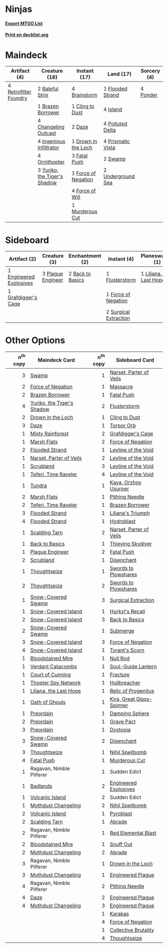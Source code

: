 # Ninjas

#### [Export MTGO List](../collection/Ninjas/Ninjas.txt)
#### [Print on decklist.org](http://decklist.org/?deckmain=2%09Baleful%20Strix%0A4%09Brainstorm%0A1%09Brazen%20Borrower%0A4%09Changeling%20Outcast%0A1%09Cling%20to%20Dust%0A2%09Daze%0A1%09Drown%20in%20the%20Loch%0A3%09Fatal%20Push%0A1%09Flooded%20Strand%0A1%09Force%20of%20Negation%0A4%09Force%20of%20Will%0A4%09Ingenious%20Infiltrator%0A4%09Island%0A1%09Murderous%20Cut%0A4%09Ornithopter%0A4%09Polluted%20Delta%0A4%09Ponder%0A4%09Prismatic%20Vista%0A4%09Retrofitter%20Foundry%0A2%09Swamp%0A2%09Underground%20Sea%0A3%09Yuriko,%20the%20Tiger's%20Shadow&deckside=2%09Back%20to%20Basics%0A1%09Engineered%20Explosives%0A1%09Flusterstorm%0A1%09Force%20of%20Negation%0A1%09Grafdigger's%20Cage%0A1%09Liliana,%20the%20Last%20Hope%0A3%09Plague%20Engineer%0A2%09Surgical%20Extraction%0A3%09Thoughtseize)
# Maindeck

|                                          Artifact (4)                                          |                                             Creature (18)                                             |                                         Instant (17)                                         |                                         Land (17)                                          |                                    Sorcery (4)                                    |
|------------------------------------------------------------------------------------------------|-------------------------------------------------------------------------------------------------------|----------------------------------------------------------------------------------------------|--------------------------------------------------------------------------------------------|-----------------------------------------------------------------------------------|
|4 [Retrofitter Foundry](http://gatherer.wizards.com/Pages/Card/Details.aspx?multiverseid=450658)|2 [Baleful Strix](http://gatherer.wizards.com/Pages/Card/Details.aspx?multiverseid=376260)             |4 [Brainstorm](http://gatherer.wizards.com/Pages/Card/Details.aspx?multiverseid=3897)         |1 [Flooded Strand](http://gatherer.wizards.com/Pages/Card/Details.aspx?multiverseid=405098) |4 [Ponder](http://gatherer.wizards.com/Pages/Card/Details.aspx?multiverseid=451051)|
|                                                                                                |1 [Brazen Borrower](http://gatherer.wizards.com/Pages/Card/Details.aspx?multiverseid=473001)           |1 [Cling to Dust](http://gatherer.wizards.com/Pages/Card/Details.aspx?multiverseid=476338)    |4 [Island](http://gatherer.wizards.com/Pages/Card/Details.aspx?multiverseid=439857)         |                                                                                   |
|                                                                                                |4 [Changeling Outcast](http://gatherer.wizards.com/Pages/Card/Details.aspx?multiverseid=464031)        |2 [Daze](http://gatherer.wizards.com/Pages/Card/Details.aspx?multiverseid=189255)             |4 [Polluted Delta](http://gatherer.wizards.com/Pages/Card/Details.aspx?multiverseid=405104) |                                                                                   |
|                                                                                                |4 [Ingenious Infiltrator](http://gatherer.wizards.com/Pages/Card/Details.aspx?multiverseid=464153)     |1 [Drown in the Loch](http://gatherer.wizards.com/Pages/Card/Details.aspx?multiverseid=473150)|4 [Prismatic Vista](http://gatherer.wizards.com/Pages/Card/Details.aspx?multiverseid=464193)|                                                                                   |
|                                                                                                |4 [Ornithopter](http://gatherer.wizards.com/Pages/Card/Details.aspx?multiverseid=129665)               |3 [Fatal Push](http://gatherer.wizards.com/Pages/Card/Details.aspx?multiverseid=423724)       |2 [Swamp](http://gatherer.wizards.com/Pages/Card/Details.aspx?multiverseid=439858)          |                                                                                   |
|                                                                                                |3 [Yuriko, the Tiger's Shadow](http://gatherer.wizards.com/Pages/Card/Details.aspx?multiverseid=450653)|1 [Force of Negation](http://gatherer.wizards.com/Pages/Card/Details.aspx?multiverseid=464001)|2 [Underground Sea](http://gatherer.wizards.com/Pages/Card/Details.aspx?multiverseid=886)   |                                                                                   |
|                                                                                                |                                                                                                       |4 [Force of Will](http://gatherer.wizards.com/Pages/Card/Details.aspx?multiverseid=3107)      |                                                                                            |                                                                                   |
|                                                                                                |                                                                                                       |1 [Murderous Cut](http://gatherer.wizards.com/Pages/Card/Details.aspx?multiverseid=386613)    |                                                                                            |                                                                                   |


# Sideboard

|                                          Artifact (2)                                           |                                        Creature (3)                                        |                                      Enchantment (2)                                      |                                          Instant (4)                                           |                                         Planeswalker (1)                                          |                                       Sorcery (3)                                       |
|-------------------------------------------------------------------------------------------------|--------------------------------------------------------------------------------------------|-------------------------------------------------------------------------------------------|------------------------------------------------------------------------------------------------|---------------------------------------------------------------------------------------------------|-----------------------------------------------------------------------------------------|
|1 [Engineered Explosives](http://gatherer.wizards.com/Pages/Card/Details.aspx?multiverseid=50139)|3 [Plague Engineer](http://gatherer.wizards.com/Pages/Card/Details.aspx?multiverseid=464049)|2 [Back to Basics](http://gatherer.wizards.com/Pages/Card/Details.aspx?multiverseid=456642)|1 [Flusterstorm](http://gatherer.wizards.com/Pages/Card/Details.aspx?multiverseid=228255)       |1 [Liliana, the Last Hope](http://gatherer.wizards.com/Pages/Card/Details.aspx?multiverseid=414388)|3 [Thoughtseize](http://gatherer.wizards.com/Pages/Card/Details.aspx?multiverseid=438676)|
|1 [Grafdigger's Cage](http://gatherer.wizards.com/Pages/Card/Details.aspx?multiverseid=278452)   |                                                                                            |                                                                                           |1 [Force of Negation](http://gatherer.wizards.com/Pages/Card/Details.aspx?multiverseid=464001)  |                                                                                                   |                                                                                         |
|                                                                                                 |                                                                                            |                                                                                           |2 [Surgical Extraction](http://gatherer.wizards.com/Pages/Card/Details.aspx?multiverseid=397706)|                                                                                                   |                                                                                         |


# Other Options

|*n*<sup>th</sup> copy|                                            Maindeck Card                                            |*n*<sup>th</sup> copy|                                          Sideboard Card                                           |
|--------------------:|-----------------------------------------------------------------------------------------------------|--------------------:|---------------------------------------------------------------------------------------------------|
|                    3|[Swamp](http://gatherer.wizards.com/Pages/Card/Details.aspx?multiverseid=439858)                     |                    1|[Narset, Parter of Veils](http://gatherer.wizards.com/Pages/Card/Details.aspx?multiverseid=460988) |
|                    2|[Force of Negation](http://gatherer.wizards.com/Pages/Card/Details.aspx?multiverseid=464001)         |                    1|[Massacre](http://gatherer.wizards.com/Pages/Card/Details.aspx?multiverseid=21324)                 |
|                    2|[Brazen Borrower](http://gatherer.wizards.com/Pages/Card/Details.aspx?multiverseid=473001)           |                    1|[Fatal Push](http://gatherer.wizards.com/Pages/Card/Details.aspx?multiverseid=423724)              |
|                    4|[Yuriko, the Tiger's Shadow](http://gatherer.wizards.com/Pages/Card/Details.aspx?multiverseid=450653)|                    2|[Flusterstorm](http://gatherer.wizards.com/Pages/Card/Details.aspx?multiverseid=228255)            |
|                    2|[Drown in the Loch](http://gatherer.wizards.com/Pages/Card/Details.aspx?multiverseid=473150)         |                    1|[Cling to Dust](http://gatherer.wizards.com/Pages/Card/Details.aspx?multiverseid=476338)           |
|                    3|[Daze](http://gatherer.wizards.com/Pages/Card/Details.aspx?multiverseid=189255)                      |                    1|[Torpor Orb](http://gatherer.wizards.com/Pages/Card/Details.aspx?multiverseid=233069)              |
|                    1|[Misty Rainforest](http://gatherer.wizards.com/Pages/Card/Details.aspx?multiverseid=405102)          |                    2|[Grafdigger's Cage](http://gatherer.wizards.com/Pages/Card/Details.aspx?multiverseid=278452)       |
|                    1|[Marsh Flats](http://gatherer.wizards.com/Pages/Card/Details.aspx?multiverseid=405101)               |                    2|[Force of Negation](http://gatherer.wizards.com/Pages/Card/Details.aspx?multiverseid=464001)       |
|                    2|[Flooded Strand](http://gatherer.wizards.com/Pages/Card/Details.aspx?multiverseid=405098)            |                    1|[Leyline of the Void](http://gatherer.wizards.com/Pages/Card/Details.aspx?multiverseid=107682)     |
|                    1|[Narset, Parter of Veils](http://gatherer.wizards.com/Pages/Card/Details.aspx?multiverseid=460988)   |                    2|[Leyline of the Void](http://gatherer.wizards.com/Pages/Card/Details.aspx?multiverseid=107682)     |
|                    1|[Scrubland](http://gatherer.wizards.com/Pages/Card/Details.aspx?multiverseid=882)                    |                    3|[Leyline of the Void](http://gatherer.wizards.com/Pages/Card/Details.aspx?multiverseid=107682)     |
|                    1|[Teferi, Time Raveler](http://gatherer.wizards.com/Pages/Card/Details.aspx?multiverseid=461148)      |                    4|[Leyline of the Void](http://gatherer.wizards.com/Pages/Card/Details.aspx?multiverseid=107682)     |
|                    1|[Tundra](http://gatherer.wizards.com/Pages/Card/Details.aspx?multiverseid=885)                       |                    1|[Kaya, Orzhov Usurper](http://gatherer.wizards.com/Pages/Card/Details.aspx?multiverseid=460129)    |
|                    2|[Marsh Flats](http://gatherer.wizards.com/Pages/Card/Details.aspx?multiverseid=405101)               |                    1|[Pithing Needle](http://gatherer.wizards.com/Pages/Card/Details.aspx?multiverseid=129526)          |
|                    2|[Teferi, Time Raveler](http://gatherer.wizards.com/Pages/Card/Details.aspx?multiverseid=461148)      |                    1|[Brazen Borrower](http://gatherer.wizards.com/Pages/Card/Details.aspx?multiverseid=473001)         |
|                    3|[Flooded Strand](http://gatherer.wizards.com/Pages/Card/Details.aspx?multiverseid=405098)            |                    1|[Liliana's Triumph](http://gatherer.wizards.com/Pages/Card/Details.aspx?multiverseid=461025)       |
|                    4|[Flooded Strand](http://gatherer.wizards.com/Pages/Card/Details.aspx?multiverseid=405098)            |                    1|[Hydroblast](http://gatherer.wizards.com/Pages/Card/Details.aspx?multiverseid=3915)                |
|                    1|[Scalding Tarn](http://gatherer.wizards.com/Pages/Card/Details.aspx?multiverseid=405107)             |                    2|[Narset, Parter of Veils](http://gatherer.wizards.com/Pages/Card/Details.aspx?multiverseid=460988) |
|                    1|[Back to Basics](http://gatherer.wizards.com/Pages/Card/Details.aspx?multiverseid=456642)            |                    1|[Thieving Skydiver](http://gatherer.wizards.com/Pages/Card/Details.aspx?multiverseid=495618)       |
|                    1|[Plague Engineer](http://gatherer.wizards.com/Pages/Card/Details.aspx?multiverseid=464049)           |                    2|[Fatal Push](http://gatherer.wizards.com/Pages/Card/Details.aspx?multiverseid=423724)              |
|                    2|[Scrubland](http://gatherer.wizards.com/Pages/Card/Details.aspx?multiverseid=882)                    |                    1|[Disenchant](http://gatherer.wizards.com/Pages/Card/Details.aspx?multiverseid=847)                 |
|                    1|[Thoughtseize](http://gatherer.wizards.com/Pages/Card/Details.aspx?multiverseid=438676)              |                    1|[Swords to Plowshares](http://gatherer.wizards.com/Pages/Card/Details.aspx?multiverseid=869)       |
|                    2|[Thoughtseize](http://gatherer.wizards.com/Pages/Card/Details.aspx?multiverseid=438676)              |                    2|[Swords to Plowshares](http://gatherer.wizards.com/Pages/Card/Details.aspx?multiverseid=869)       |
|                    1|[Snow-Covered Swamp](http://gatherer.wizards.com/Pages/Card/Details.aspx?multiverseid=121256)        |                    3|[Surgical Extraction](http://gatherer.wizards.com/Pages/Card/Details.aspx?multiverseid=397706)     |
|                    1|[Snow-Covered Island](http://gatherer.wizards.com/Pages/Card/Details.aspx?multiverseid=121130)       |                    1|[Hurkyl's Recall](http://gatherer.wizards.com/Pages/Card/Details.aspx?multiverseid=135260)         |
|                    2|[Snow-Covered Island](http://gatherer.wizards.com/Pages/Card/Details.aspx?multiverseid=121130)       |                    3|[Back to Basics](http://gatherer.wizards.com/Pages/Card/Details.aspx?multiverseid=456642)          |
|                    2|[Snow-Covered Swamp](http://gatherer.wizards.com/Pages/Card/Details.aspx?multiverseid=121256)        |                    1|[Submerge](http://gatherer.wizards.com/Pages/Card/Details.aspx?multiverseid=21296)                 |
|                    3|[Snow-Covered Island](http://gatherer.wizards.com/Pages/Card/Details.aspx?multiverseid=121130)       |                    3|[Force of Negation](http://gatherer.wizards.com/Pages/Card/Details.aspx?multiverseid=464001)       |
|                    4|[Snow-Covered Island](http://gatherer.wizards.com/Pages/Card/Details.aspx?multiverseid=121130)       |                    1|[Tyrant's Scorn](http://gatherer.wizards.com/Pages/Card/Details.aspx?multiverseid=461152)          |
|                    1|[Bloodstained Mire](http://gatherer.wizards.com/Pages/Card/Details.aspx?multiverseid=405094)         |                    1|[Null Rod](http://gatherer.wizards.com/Pages/Card/Details.aspx?multiverseid=383034)                |
|                    1|[Verdant Catacombs](http://gatherer.wizards.com/Pages/Card/Details.aspx?multiverseid=405113)         |                    1|[Soul-Guide Lantern](http://gatherer.wizards.com/Pages/Card/Details.aspx?multiverseid=476488)      |
|                    1|[Court of Cunning](http://gatherer.wizards.com/Pages/Card/Details.aspx?multiverseid=497583)          |                    1|[Fracture](http://gatherer.wizards.com/Pages/Card/Details.aspx?multiverseid=513680)                |
|                    1|[Thopter Spy Network](http://gatherer.wizards.com/Pages/Card/Details.aspx?multiverseid=451062)       |                    1|[Hullbreacher](http://gatherer.wizards.com/Pages/Card/Details.aspx?multiverseid=502308)            |
|                    1|[Liliana, the Last Hope](http://gatherer.wizards.com/Pages/Card/Details.aspx?multiverseid=414388)    |                    1|[Relic of Progenitus](http://gatherer.wizards.com/Pages/Card/Details.aspx?multiverseid=174824)     |
|                    1|[Oath of Ghouls](http://gatherer.wizards.com/Pages/Card/Details.aspx?multiverseid=6098)              |                    1|[Kira, Great Glass-Spinner](http://gatherer.wizards.com/Pages/Card/Details.aspx?multiverseid=74445)|
|                    1|[Preordain](http://gatherer.wizards.com/Pages/Card/Details.aspx?multiverseid=405347)                 |                    1|[Damping Sphere](http://gatherer.wizards.com/Pages/Card/Details.aspx?multiverseid=443101)          |
|                    2|[Preordain](http://gatherer.wizards.com/Pages/Card/Details.aspx?multiverseid=405347)                 |                    1|[Grave Pact](http://gatherer.wizards.com/Pages/Card/Details.aspx?multiverseid=129583)              |
|                    3|[Preordain](http://gatherer.wizards.com/Pages/Card/Details.aspx?multiverseid=405347)                 |                    1|[Dystopia](http://gatherer.wizards.com/Pages/Card/Details.aspx?multiverseid=3071)                  |
|                    3|[Snow-Covered Swamp](http://gatherer.wizards.com/Pages/Card/Details.aspx?multiverseid=121256)        |                    2|[Disenchant](http://gatherer.wizards.com/Pages/Card/Details.aspx?multiverseid=847)                 |
|                    3|[Thoughtseize](http://gatherer.wizards.com/Pages/Card/Details.aspx?multiverseid=438676)              |                    1|[Nihil Spellbomb](http://gatherer.wizards.com/Pages/Card/Details.aspx?multiverseid=442215)         |
|                    4|[Fatal Push](http://gatherer.wizards.com/Pages/Card/Details.aspx?multiverseid=423724)                |                    1|[Murderous Cut](http://gatherer.wizards.com/Pages/Card/Details.aspx?multiverseid=386613)           |
|                    1|Ragavan, Nimble Pilferer                                                                             |                    1|Sudden Edict                                                                                       |
|                    1|[Badlands](http://gatherer.wizards.com/Pages/Card/Details.aspx?multiverseid=878)                     |                    2|[Engineered Explosives](http://gatherer.wizards.com/Pages/Card/Details.aspx?multiverseid=50139)    |
|                    1|[Volcanic Island](http://gatherer.wizards.com/Pages/Card/Details.aspx?multiverseid=887)              |                    2|Sudden Edict                                                                                       |
|                    1|[Mothdust Changeling](http://gatherer.wizards.com/Pages/Card/Details.aspx?multiverseid=370508)       |                    2|[Nihil Spellbomb](http://gatherer.wizards.com/Pages/Card/Details.aspx?multiverseid=442215)         |
|                    2|[Volcanic Island](http://gatherer.wizards.com/Pages/Card/Details.aspx?multiverseid=887)              |                    1|[Pyroblast](http://gatherer.wizards.com/Pages/Card/Details.aspx?multiverseid=4083)                 |
|                    2|[Scalding Tarn](http://gatherer.wizards.com/Pages/Card/Details.aspx?multiverseid=405107)             |                    1|[Abrade](http://gatherer.wizards.com/Pages/Card/Details.aspx?multiverseid=430772)                  |
|                    2|Ragavan, Nimble Pilferer                                                                             |                    1|[Red Elemental Blast](http://gatherer.wizards.com/Pages/Card/Details.aspx?multiverseid=814)        |
|                    2|[Bloodstained Mire](http://gatherer.wizards.com/Pages/Card/Details.aspx?multiverseid=405094)         |                    1|[Snuff Out](http://gatherer.wizards.com/Pages/Card/Details.aspx?multiverseid=201794)               |
|                    2|[Mothdust Changeling](http://gatherer.wizards.com/Pages/Card/Details.aspx?multiverseid=370508)       |                    2|[Abrade](http://gatherer.wizards.com/Pages/Card/Details.aspx?multiverseid=430772)                  |
|                    3|Ragavan, Nimble Pilferer                                                                             |                    1|[Drown in the Loch](http://gatherer.wizards.com/Pages/Card/Details.aspx?multiverseid=473150)       |
|                    3|[Mothdust Changeling](http://gatherer.wizards.com/Pages/Card/Details.aspx?multiverseid=370508)       |                    1|[Engineered Plague](http://gatherer.wizards.com/Pages/Card/Details.aspx?multiverseid=13097)        |
|                    4|Ragavan, Nimble Pilferer                                                                             |                    2|[Pithing Needle](http://gatherer.wizards.com/Pages/Card/Details.aspx?multiverseid=129526)          |
|                    4|[Daze](http://gatherer.wizards.com/Pages/Card/Details.aspx?multiverseid=189255)                      |                    2|[Engineered Plague](http://gatherer.wizards.com/Pages/Card/Details.aspx?multiverseid=13097)        |
|                    4|[Mothdust Changeling](http://gatherer.wizards.com/Pages/Card/Details.aspx?multiverseid=370508)       |                    3|[Engineered Plague](http://gatherer.wizards.com/Pages/Card/Details.aspx?multiverseid=13097)        |
|                     |                                                                                                     |                    1|[Karakas](http://gatherer.wizards.com/Pages/Card/Details.aspx?multiverseid=413782)                 |
|                     |                                                                                                     |                    4|[Force of Negation](http://gatherer.wizards.com/Pages/Card/Details.aspx?multiverseid=464001)       |
|                     |                                                                                                     |                    1|[Collective Brutality](http://gatherer.wizards.com/Pages/Card/Details.aspx?multiverseid=414380)    |
|                     |                                                                                                     |                    4|[Thoughtseize](http://gatherer.wizards.com/Pages/Card/Details.aspx?multiverseid=438676)            |

